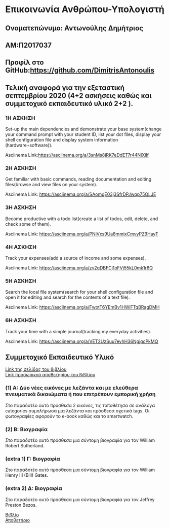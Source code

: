 # Επικοινωνία Ανθρώπου-Υπολογιστή
## Ονοματεπώνυμο: Αντωνούλης Δημήτριος  
## ΑΜ:Π2017037
## Προφίλ στο GitHub:https://github.com/DimitrisAntonoulis

## Τελική αναφορά για την εξεταστική σεπτεμβρίου 2020 (4+2 ασκήσεις καθώς και συμμετοχικό εκπαιδευτικό υλικό 2+2 ).

### 1Η ΑΣΚΗΣΗ
Set-up the main dependencies and demonstrate your base system(change your command prompt with your student ID, list your dot files, display your shell configuration file and display system information (hardware+software)).

Asciinema Link:https://asciinema.org/a/3snMs8jRK7eDdET7r44NIXilf

### 2Η ΑΣΚΗΣΗ
Get familiar with basic commands, reading documentation and editing files(browse and view files on your system).

Asciinema Link: https://asciinema.org/a/SAomgE03j3SfrDPJwqp75QLJE

### 3Η ΑΣΚΗΣΗ
Become productive with a todo list(create a list of todos, edit, delete, and check some of them).

Asciinema Link: https://asciinema.org/a/PNiVxs9Ua8mmixCmvyPZ9HayT

### 4Η ΑΣΚΗΣΗ
Track your expenses(add a source of income and some expenses).

Asciinema Link: https://asciinema.org/a/zv2qDBFCj1oFVj55kL0mk1r6Q

### 5Η ΑΣΚΗΣΗ
Search the local file system(search for your shell configuration file and open it for editing and search for the contents of a text file).

Asciinema Link: https://asciinema.org/a/FwotT6YEmBv1HWiFTqBRagDMH

### 6Η ΑΣΚΗΣΗ
Track your time with a simple journal(tracking my everyday activities).

Asciinema Link: https://asciinema.org/a/VET2UzSuu7evhH36NgjqcPkMQ



## Συμμετοχικό Εκπαιδευτικό Υλικό

[Link της σελίδας του βιβλίου](https://dimitrisantonoulis.netlify.com/)</br>
[Link προσωπικού αποθετηρίου του βιβλίου](https://github.com/DimitrisAntonoulis/gr)

### (1) A: Δύο νέες εικόνες με λεζάντα και με ελεύθερα πνευματικά δικαιώματα ή που επιτρέπουν εμπορική χρήση

Στο παραδοτέο αυτό πρόσθεσα 2 εικόνες, τις τοποθέτησα σε ανάλογα categories συμπλήρωσα μια λεζάντα και πρόσθεσα σχετικά tags. Οι φωτογραφίες αφορούν το e-book καθώς και το smartwatch.


### (2) Β: Βιογραφία

Στο παραδοτέο αυτό πρόσθεσα μια σύντομη βιογραφία για τον William Robert Sutherland.

### (extra 1) Γ: Βιογραφία

Στο παραδοτέο αυτό πρόσθεσα μια σύντομη βιογραφία για τον William Henry III (Bill) Gates.

### (extra 2) Δ: Βιογραφία

Στο παραδοτέο αυτό πρόσθεσα μια σύντομη βιογραφία για τον Jeffrey Preston Bezos.

[Bιβλίο](https://dimitrisantonoulis.netlify.com/)</br>
[Αποθετήριο](https://github.com/DimitrisAntonoulis/gr)

